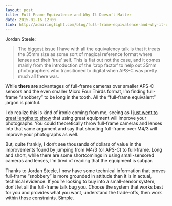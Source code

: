 ```yaml
---
layout: post
title: Full Frame Equivalence and Why It Doesn’t Matter
date: 2015-01-16 12:00
link: http://admiringlight.com/blog/full-frame-equivalence-and-why-it-doesnt-matter/
---
```

 
Jordan Steele:
 
> The biggest issue I have with all the equivalency talk is that it treats the 35mm size as some sort of magical reference format where lenses act their ‘true’ self. This is flat out not the case, and it comes mainly from the introduction of the ‘crop factor’ to help out 35mm photographers who transitioned to digital when APS-C was pretty much all there was.
 
While **there are** advantages of full-frame cameras over smaller APS-C sensors and the even smaller Micro Four Thirds format, I’m finding full-frame “snobbery” to be long in the tooth. All the “full-frame equivalent” jargon is painful.
 
I do realize this is kind of ironic coming from me, seeing as I [just went to great lengths to show](http://thenewsprint.co/2015/01/13/great-glass/) that using great equipment will improve your photographs. You could theoretically throw full-frame cameras and lenses into that same argument and say that shooting full-frame over M4/3 will improve your photographs as well.
 
But, quite frankly, I don’t see thousands of dollars of value in the improvements found by jumping from M4/3 (or APS-C) to full-frame. Long and short, while there are some shortcomings in using small-sensored cameras and lenses, I’m tired of reading that the equipment is subpar.
 
Thanks to Jordan Steele, I now have some technical information that proves full-frame “snobbery” is more grounded in attitude than it is in actual, technical evidence. If you’re looking to buy into a small-sensor system, don’t let all the full-frame talk bug you. Choose the system that works best for you and provides what you want, understand the trade-offs, then work within those constraints. Simple.